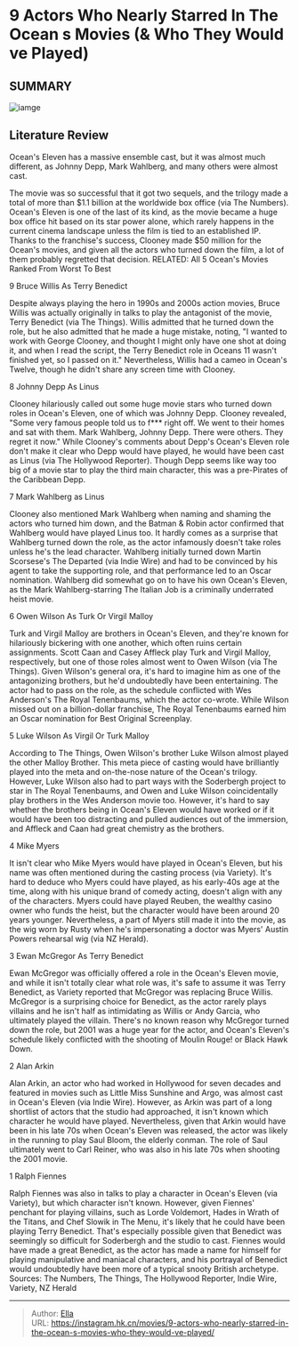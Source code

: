 # 9 Actors Who Nearly Starred In The Ocean s Movies (&amp; Who They Would ve Played)


## SUMMARY 

![iamge](https://static1.srcdn.com/wordpress/wp-content/uploads/2023/12/oceans-movies-actors-almost-cast-roles.jpeg)

## Literature Review
Ocean&#39;s Eleven has a massive ensemble cast, but it was almost much different, as Johnny Depp, Mark Wahlberg, and many others were almost cast.





The movie was so successful that it got two sequels, and the trilogy made a total of more than $1.1 billion at the worldwide box office (via The Numbers). Ocean&#39;s Eleven is one of the last of its kind, as the movie became a huge box office hit based on its star power alone, which rarely happens in the current cinema landscape unless the film is tied to an established IP. Thanks to the franchise&#39;s success, Clooney made $50 million for the Ocean&#39;s movies, and given all the actors who turned down the film, a lot of them probably regretted that decision.
RELATED: All 5 Ocean&#39;s Movies Ranked From Worst To Best









 








 9  Bruce Willis As Terry Benedict 
        

Despite always playing the hero in 1990s and 2000s action movies, Bruce Willis was actually originally in talks to play the antagonist of the movie, Terry Benedict (via The Things). Willis admitted that he turned down the role, but he also admitted that he made a huge mistake, noting, &#34;I wanted to work with George Clooney, and thought I might only have one shot at doing it, and when I read the script, the Terry Benedict role in Oceans 11 wasn&#39;t finished yet, so I passed on it.&#34; Nevertheless, Willis had a cameo in Ocean&#39;s Twelve, though he didn&#39;t share any screen time with Clooney.





 8  Johnny Depp As Linus 
        

Clooney hilariously called out some huge movie stars who turned down roles in Ocean&#39;s Eleven, one of which was Johnny Depp. Clooney revealed, &#34;Some very famous people told us to f*** right off. We went to their homes and sat with them. Mark Wahlberg, Johnny Depp. There were others. They regret it now.&#34; While Clooney&#39;s comments about Depp&#39;s Ocean&#39;s Eleven role don&#39;t make it clear who Depp would have played, he would have been cast as Linus (via The Hollywood Reporter). Though Depp seems like way too big of a movie star to play the third main character, this was a pre-Pirates of the Caribbean Depp.





 7  Mark Wahlberg as Linus 
        

Clooney also mentioned Mark Wahlberg when naming and shaming the actors who turned him down, and the Batman &amp; Robin actor confirmed that Wahlberg would have played Linus too. It hardly comes as a surprise that Wahlberg turned down the role, as the actor infamously doesn&#39;t take roles unless he&#39;s the lead character. Wahlberg initially turned down Martin Scorsese&#39;s The Departed (via Indie Wire) and had to be convinced by his agent to take the supporting role, and that performance led to an Oscar nomination. Wahlberg did somewhat go on to have his own Ocean&#39;s Eleven, as the Mark Wahlberg-starring The Italian Job is a criminally underrated heist movie.





 6  Owen Wilson As Turk Or Virgil Malloy 
        

Turk and Virgil Malloy are brothers in Ocean&#39;s Eleven, and they&#39;re known for hilariously bickering with one another, which often ruins certain assignments. Scott Caan and Casey Affleck play Turk and Virgil Malloy, respectively, but one of those roles almost went to Owen Wilson (via The Things). Given Wilson&#39;s general ora, it&#39;s hard to imagine him as one of the antagonizing brothers, but he&#39;d undoubtedly have been entertaining. The actor had to pass on the role, as the schedule conflicted with Wes Anderson&#39;s The Royal Tenenbaums, which the actor co-wrote. While Wilson missed out on a billion-dollar franchise, The Royal Tenenbaums earned him an Oscar nomination for Best Original Screenplay.





 5  Luke Wilson As Virgil Or Turk Malloy 
        

According to The Things, Owen Wilson&#39;s brother Luke Wilson almost played the other Malloy Brother. This meta piece of casting would have brilliantly played into the meta and on-the-nose nature of the Ocean&#39;s trilogy. However, Luke Wilson also had to part ways with the Soderbergh project to star in The Royal Tenenbaums, and Owen and Luke Wilson coincidentally play brothers in the Wes Anderson movie too. However, it&#39;s hard to say whether the brothers being in Ocean&#39;s Eleven would have worked or if it would have been too distracting and pulled audiences out of the immersion, and Affleck and Caan had great chemistry as the brothers.





 4  Mike Myers 
        

It isn&#39;t clear who Mike Myers would have played in Ocean&#39;s Eleven, but his name was often mentioned during the casting process (via Variety). It&#39;s hard to deduce who Myers could have played, as his early-40s age at the time, along with his unique brand of comedy acting, doesn&#39;t align with any of the characters. Myers could have played Reuben, the wealthy casino owner who funds the heist, but the character would have been around 20 years younger. Nevertheless, a part of Myers still made it into the movie, as the wig worn by Rusty when he&#39;s impersonating a doctor was Myers&#39; Austin Powers rehearsal wig (via NZ Herald).





 3  Ewan McGregor As Terry Benedict 
        

Ewan McGregor was officially offered a role in the Ocean&#39;s Eleven movie, and while it isn&#39;t totally clear what role was, it&#39;s safe to assume it was Terry Benedict, as Variety reported that McGregor was replacing Bruce Willis. McGregor is a surprising choice for Benedict, as the actor rarely plays villains and he isn&#39;t half as intimidating as Willis or Andy Garcia, who ultimately played the villain. There&#39;s no known reason why McGregor turned down the role, but 2001 was a huge year for the actor, and Ocean&#39;s Eleven&#39;s schedule likely conflicted with the shooting of Moulin Rouge! or Black Hawk Down.





 2  Alan Arkin 
        

Alan Arkin, an actor who had worked in Hollywood for seven decades and featured in movies such as Little Miss Sunshine and Argo, was almost cast in Ocean&#39;s Eleven (via Indie Wire). However, as Arkin was part of a long shortlist of actors that the studio had approached, it isn&#39;t known which character he would have played. Nevertheless, given that Arkin would have been in his late 70s when Ocean&#39;s Eleven was released, the actor was likely in the running to play Saul Bloom, the elderly conman. The role of Saul ultimately went to Carl Reiner, who was also in his late 70s when shooting the 2001 movie.





 1  Ralph Fiennes 
        

Ralph Fiennes was also in talks to play a character in Ocean&#39;s Eleven (via Variety), but which character isn&#39;t known. However, given Fiennes&#39; penchant for playing villains, such as Lorde Voldemort, Hades in Wrath of the Titans, and Chef Slowik in The Menu, it&#39;s likely that he could have been playing Terry Benedict. That&#39;s especially possible given that Benedict was seemingly so difficult for Soderbergh and the studio to cast. Fiennes would have made a great Benedict, as the actor has made a name for himself for playing manipulative and maniacal characters, and his portrayal of Benedict would undoubtedly have been more of a typical snooty British archetype.
Sources: The Numbers, The Things, The Hollywood Reporter, Indie Wire, Variety, NZ Herald

---

> Author: [Ella](https://instagram.hk.cn/)  
> URL: https://instagram.hk.cn/movies/9-actors-who-nearly-starred-in-the-ocean-s-movies-who-they-would-ve-played/  

